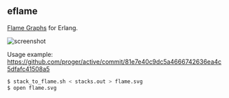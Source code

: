 ## eflame

[Flame Graphs](http://dtrace.org/blogs/brendan/2011/12/16/flame-graphs/) for Erlang.

![screenshot](http://i.imgur.com/EsiPMxY.png)

Usage example: https://github.com/proger/active/commit/81e7e40c9dc5a4666742636ea4c5dfafc41508a5

```sh
$ stack_to_flame.sh < stacks.out > flame.svg
$ open flame.svg
```
